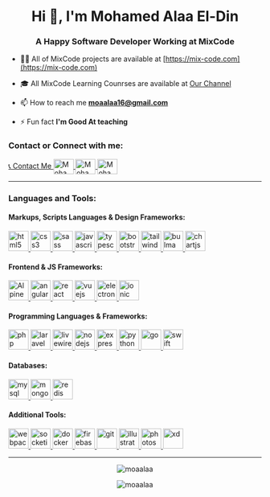 <h1 align="center">Hi 👋, I'm Mohamed Alaa El-Din</h1>
<h3 align="center">A Happy Software Developer Working at MixCode</h3>

-   👨‍💻 All of MixCode projects are available at [https://mix-code.com](https://mix-code.com)

-   🎓 All MixCode Learning Counrses are available at [Our Channel](https://www.youtube.com/channel/UCE9HnnZMnhXMsL9tZwYbRnQ)

-   📫 How to reach me **moaalaa16@gmail.com**

-   ⚡ Fun fact **I'm Good At teaching**

<p align="left">
    <h3 align="left">Contact or Connect with me:</h3>
    <a href="https://wa.me/201091015305" target="blank">
        📞 Contact Me
    </a>
    <a href="https://twitter.com/alaamoa" target="blank">
        <img align="center"  src="https://cdn.jsdelivr.net/gh/devicons/devicon/icons/twitter/twitter-original.svg" alt="Mohamed Alaa El-Din Mohamed" height="30" width="40" />
    </a>
    <a href="https://linkedin.com/in/mohamed-alaa-el-din-mohamed" target="blank">
        <img align="center" src="https://cdn.jsdelivr.net/gh/devicons/devicon/icons/linkedin/linkedin-original.svg" alt="Mohamed Alaa El-Din Mohamed" height="30" width="40" />
    </a>
    <a href="https://www.facebook.com/MoaAlaaElDin" target="blank">
        <img align="center" src="https://cdn.jsdelivr.net/gh/devicons/devicon/icons/facebook/facebook-original.svg" alt="Mohamed Alaa El-Din Mohamed" height="30" width="40" />
    </a>
</p>
<hr>
<h3 align="left">Languages and Tools:</h3>
<p align="left">
    <h4 align="left">Markups, Scripts Languages & Design Frameworks:</h4>
	<a href="https://www.w3.org/html/" target="_blank">
        <img src="https://cdn.jsdelivr.net/gh/devicons/devicon/icons/html5/html5-original-wordmark.svg" alt="html5" width="40" height="40" /> 
    </a>
    <a href="https://www.w3schools.com/css/" target="_blank">
        <img src="https://cdn.jsdelivr.net/gh/devicons/devicon/icons/css3/css3-original-wordmark.svg" alt="css3" width="40" height="40" />
    </a>
	<a href="https://sass-lang.com" target="_blank"> 
        <img src="https://cdn.jsdelivr.net/gh/devicons/devicon/icons/sass/sass-original.svg" alt="sass" width="40" height="40" /> 
    </a>
    <a href="https://developer.mozilla.org/en-US/docs/Web/JavaScript" target="_blank"> 
        <img src="https://cdn.jsdelivr.net/gh/devicons/devicon/icons/javascript/javascript-original.svg" alt="javascript" width="40" height="40" /> 
    </a>
    <a href="https://www.typescriptlang.org/" target="_blank"> 
        <img src="https://cdn.jsdelivr.net/gh/devicons/devicon/icons/typescript/typescript-original.svg" alt="typescript" width="40" height="40" /> 
    </a>
	<a href="https://getbootstrap.com" target="_blank"> 
        <img src="https://cdn.jsdelivr.net/gh/devicons/devicon/icons/bootstrap/bootstrap-original-wordmark.svg" alt="bootstrap" width="40" height="40" /> 
    </a>
    <a href="https://tailwindcss.com/" target="_blank"> 
        <img src="https://cdn.jsdelivr.net/gh/devicons/devicon/icons/tailwindcss/tailwindcss-original-wordmark.svg" alt="tailwind" width="40" height="40" /> 
    </a>
    <a href="https://bulma.io/" target="_blank">
        <img src="https://cdn.jsdelivr.net/gh/devicons/devicon/icons/bulma/bulma-plain.svg" alt="bulma" width="40" height="40" />
    </a>
    <a href="https://www.chartjs.org" target="_blank">
        <img src="https://www.chartjs.org/img/chartjs-logo.svg" alt="chartjs" width="40" height="40" />
    </a>
    <h4 align="left">Frontend & JS Frameworks:</h4>
<a href="https://alpinejs.dev/" target="_blank"> 
        <img src="https://cdn.jsdelivr.net/gh/devicons/devicon@latest/icons/alpinejs/alpinejs-original.svg" alt="Alpine Js" width="40" height="40" /> 
    </a>
<a href="https://angular.io" target="_blank"> 
        <img src="https://cdn.jsdelivr.net/gh/devicons/devicon/icons/angularjs/angularjs-original.svg" alt="angularjs" width="40" height="40" /> 
    </a>
    <a href="https://reactjs.org/" target="_blank"> 
        <img src="https://cdn.jsdelivr.net/gh/devicons/devicon/icons/react/react-original-wordmark.svg" alt="react" width="40" height="40" /> 
    </a>
    	<a href="https://vuejs.org/" target="_blank"> 
        <img src="https://cdn.jsdelivr.net/gh/devicons/devicon/icons/vuejs/vuejs-original-wordmark.svg" alt="vuejs" width="40" height="40" /> 
    </a>
    <a href="https://www.electronjs.org" target="_blank">
        <img src="https://cdn.jsdelivr.net/gh/devicons/devicon/icons/electron/electron-original.svg" alt="electron" width="40" height="40" />
    </a>
    	<a href="https://ionicframework.com/" target="_blank"> 
        <img src="https://cdn.jsdelivr.net/gh/devicons/devicon/icons/ionic/ionic-original.svg" alt="ionic" width="40" height="40" /> 
    </a>
    <h4 align="left">Programming Languages & Frameworks:</h4>
    <a href="https://www.php.net" target="_blank"> 
        <img src="https://cdn.jsdelivr.net/gh/devicons/devicon/icons/php/php-original.svg" alt="php" width="40" height="40" /> 
    </a>
    <a href="https://laravel.com" target="_blank"> 
        <img src="https://cdn.jsdelivr.net/gh/devicons/devicon/icons/laravel/laravel-original.svg" alt="laravel" width="40" height="40" /> 
    </a>
    <a href="https://livewire.laravel.com" target="_blank"> 
        <img src="https://cdn.jsdelivr.net/gh/devicons/devicon/icons/livewire/livewire-original-wordmark.svg" alt="livewire" width="40" height="40" /> 
    </a>
    <a href="https://nodejs.org" target="_blank"> 
        <img src="https://cdn.jsdelivr.net/gh/devicons/devicon/icons/nodejs/nodejs-original.svg" alt="nodejs" width="40" height="40" /> 
    </a>
    <a href="https://expressjs.com/" target="_blank"> 
        <img src="https://cdn.jsdelivr.net/gh/devicons/devicon/icons/express/express-original.svg" alt="express" width="40" height="40" /> 
    </a>
    <a href="https://www.python.org/" target="_blank">
        <img src="https://cdn.jsdelivr.net/gh/devicons/devicon/icons/python/python-original-wordmark.svg" alt="python" width="40" height="40" />
    </a>
	<a href="https://golang.org" target="_blank"> 
        <img src="https://cdn.jsdelivr.net/gh/devicons/devicon/icons/go/go-original-wordmark.svg" alt="go" width="40" height="40" /> 
    </a>
    <a href="https://docs.swift.org/swift-book/" target="_blank"> 
        <img src="https://cdn.jsdelivr.net/gh/devicons/devicon/icons/swift/swift-original.svg" alt="swift" width="40" height="40" /> 
    </a>
    <h4 align="left">Databases:</h4>
	<a href="https://www.mysql.com/" target="_blank"> 
        <img src="https://cdn.jsdelivr.net/gh/devicons/devicon/icons/mysql/mysql-original.svg" alt="mysql" width="40" height="40" /> 
    </a>
	<a href="https://www.mongodb.com/" target="_blank">
        <img src="https://cdn.jsdelivr.net/gh/devicons/devicon/icons/mongodb/mongodb-original-wordmark.svg" alt="mongodb" width="40" height="40" /> 
    </a>
	<a href="https://redis.io" target="_blank"> 
        <img src="https://cdn.jsdelivr.net/gh/devicons/devicon/icons/redis/redis-original-wordmark.svg" alt="redis" width="40" height="40" /> 
    </a>
    <h4 align="left">Additional Tools:</h4>
    <a href="https://webpack.js.org" target="_blank"> 
        <img src="https://cdn.jsdelivr.net/gh/devicons/devicon/icons/webpack/webpack-original.svg" alt="webpack" width="40" height="40" /> 
    </a>
	<a href="https://socket.io/" target="_blank"> 
        <img src="https://cdn.jsdelivr.net/gh/devicons/devicon/icons/socketio/socketio-original.svg" alt="socketio" width="40" height="40" /> 
    </a>
	<a href="https://www.docker.com/" target="_blank">
        <img src="https://cdn.jsdelivr.net/gh/devicons/devicon/icons/docker/docker-original-wordmark.svg" alt="docker" width="40" height="40" /> 
    </a>
	<a href="https://firebase.google.com/" target="_blank">
        <img src="https://cdn.jsdelivr.net/gh/devicons/devicon/icons/firebase/firebase-plain-wordmark.svg" alt="firebase" width="40" height="40" />
    </a>
	<a href="https://git-scm.com/" target="_blank">
        <img src="https://cdn.jsdelivr.net/gh/devicons/devicon/icons/git/git-original-wordmark.svg" alt="git" width="40" height="40" />
    </a>
	<a href="https://www.adobe.com/in/products/illustrator.html" target="_blank"> 
        <img src="https://cdn.jsdelivr.net/gh/devicons/devicon/icons/illustrator/illustrator-line.svg" alt="illustrator" width="40" height="40" /> 
    </a>
    <a href="https://www.adobe.com/in/products/photoshop.html" target="_blank"> 
        <img src="https://cdn.jsdelivr.net/gh/devicons/devicon/icons/photoshop/photoshop-line.svg" alt="photoshop" width="40" height="40" /> 
    </a>
    <a href="https://www.adobe.com/in/products/xd.html" target="_blank"> 
        <img src="https://cdn.jsdelivr.net/gh/devicons/devicon/icons/xd/xd-line.svg" alt="xd" width="40" height="40" /> 
    </a>
</p>
<hr>
<p align="center">
    <img align="center" src="https://my-github-readme-stats-sooty.vercel.app/api?username=moaalaa&show_icons=true&count_private=true&include_all_commits=true" alt="moaalaa" />
</p>
<p align="center">
    <img align="center" src="https://my-github-readme-stats-sooty.vercel.app/api/top-langs/?username=moaalaa&layout=compact&langs_count=30" alt="moaalaa" />
</p>
